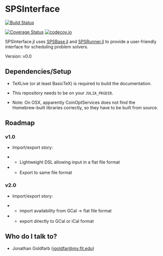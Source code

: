 # SPSInterface

[![Build Status](https://travis-ci.org/jgoldfar/SPSInterface.jl.svg?branch=master)](https://travis-ci.org/jgoldfar/SPSInterface.jl)

[![Coverage Status](https://coveralls.io/repos/jgoldfar/SPSInterface.jl/badge.svg?branch=master&service=github)](https://coveralls.io/github/jgoldfar/SPSInterface.jl?branch=master)
[![codecov.io](http://codecov.io/github/jgoldfar/SPSInterface.jl/coverage.svg?branch=master)](http://codecov.io/github/jgoldfar/SPSInterface.jl?branch=master)

SPSInterface.jl uses [SPSBase.jl](https://github.com/jgoldfar/SPSBase.jl) and [SPSRunner.jl](https://github.com/jgoldfar/SPSRunner.jl) to provide a user-friendly interface for scheduling problem solvers.

Version: v0.0

## Dependencies/Setup

* TeXLive (or at least BasicTeX) is required to build the documentation.

* This repository needs to be on your `JULIA_PKGDIR`.

* Note: On OSX, apparently CoinOptServices does not find the Homebrew-built libraries correctly, so they have to be built from source.

## Roadmap

### v1.0

* Import/export story:

* * Lightweight DSL allowing input in a flat file format

* * Export to same file format


### v2.0

* Import/export story:

* * import availability from GCal -> flat file format

* * export directly to GCal or iCal format

## Who do I talk to? ##

* Jonathan Goldfarb (jgoldfar@my.fit.edu)